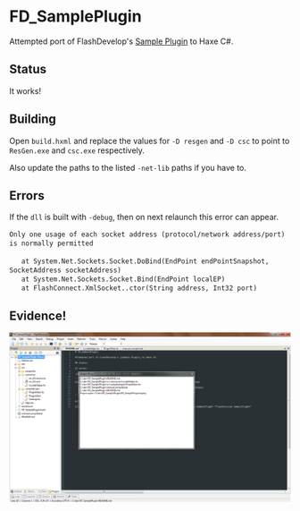 # FD_SamplePlugin

Attempted port of FlashDevelop's [Sample Plugin] to Haxe C#.

## Status

It works!

## Building

Open `build.hxml` and replace the values for `-D resgen` and `-D csc` to point to
`ResGen.exe` and `csc.exe` respectively.

Also update the paths to the listed `-net-lib` paths if you have to.

## Errors

If the `dll` is built with `-debug`, then on next relaunch this error can appear.

```
Only one usage of each socket address (protocol/network address/port) is normally permitted

   at System.Net.Sockets.Socket.DoBind(EndPoint endPointSnapshot, SocketAddress socketAddress)
   at System.Net.Sockets.Socket.Bind(EndPoint localEP)
   at FlashConnect.XmlSocket..ctor(String address, Int32 port)
```

## Evidence!

![haxe gen flashdevelop plugin](hxplugin.png)

[Sample Plugin]: https://github.com/fdorg/flashdevelop/tree/development/External/Plugins/SamplePlugin "FlashDevelop SamplePlugin"